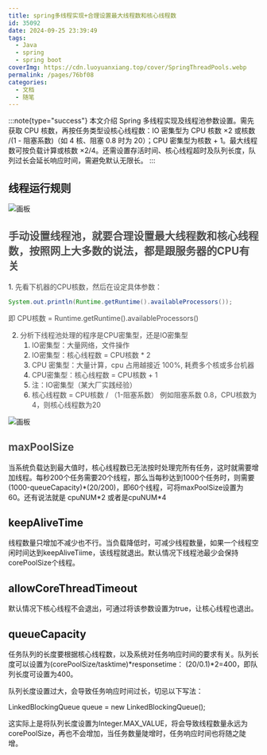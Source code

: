 ```yaml
---
title: spring多线程实现+合理设置最大线程数和核心线程数
id: 35092
date: 2024-09-25 23:39:49
tags:
  - Java
  - spring
  - spring boot
coverImg: https://cdn.luoyuanxiang.top/cover/SpringThreadPools.webp
permalink: /pages/76bf08
categories:
  - 文档
  - 随笔
---
```


:::note{type="success"}
本文介绍 Spring 多线程实现及线程池参数设置。需先获取 CPU 核数，再按任务类型设核心线程数：IO 密集型为 CPU 核数 ×2 或核数 /(1 - 阻塞系数)（如 4 核、阻塞 0.8 时为 20）；CPU 密集型为核数 + 1。最大线程数可按负载计算或核数 ×2/4。还需设置存活时间、核心线程超时及队列长度，队列过长会延长响应时间，需避免默认无限长。
:::

<h2 id="f2uP7">线程运行规则</h2>

![画板](https://cdn.luoyuanxiang.top/img/cd69692de94f79a594b2bf1619a0ed09.jpeg)

<h2 id="articleContentId"><font style="color:rgb(79, 79, 79);">手动设置线程池，就要合理设置最大线程数和核心线程数，按照网上大多数的说法，都是跟服务器的CPU有关</font></h2>
1. <font style="color:rgb(77, 77, 77);">先看下机器的CPU核数，然后在设定具体参数：</font>

```java
System.out.println(Runtime.getRuntime().availableProcessors());
```

<font style="color:rgb(77, 77, 77);">即 CPU核数 = Runtime.getRuntime().availableProcessors()</font>

2. <font style="color:rgb(77, 77, 77);">分析下线程池处理的程序是CPU密集型，还是IO密集型</font>
    1. <font style="color:rgb(77, 77, 77);">IO密集型：大量网络，文件操作</font>
    2. <font style="color:rgb(77, 77, 77);">IO密集型：核心线程数 = CPU核数 * 2</font>
    3. <font style="color:rgb(77, 77, 77);">CPU 密集型：大量计算，cpu 占用越接近 100%, 耗费多个核或多台机器</font>
    4. <font style="color:rgb(77, 77, 77);">CPU密集型：核心线程数 = CPU核数 + 1</font>
    5. <font style="color:rgb(77, 77, 77);">注：IO密集型（某大厂实践经验）</font>
    6. <font style="color:rgb(77, 77, 77);">核心线程数 = CPU核数 / （1-阻塞系数） 例如阻塞系数 0.8，CPU核数为4，则核心线程数为20</font>

![画板](https://cdn.luoyuanxiang.top/img/1725862154539-4564f526-7980-46d0-9a33-4fa83f9e23d6.jpeg)

<h2 id="AshX5"><font style="color:rgb(77, 77, 77);">maxPoolSize</font></h2>
当系统负载达到最大值时，核心线程数已无法按时处理完所有任务，这时就需要增加线程。每秒200个任务需要20个线程，那么当每秒达到1000个任务时，则需要(1000-queueCapacity)*(20/200)，即60个线程，可将maxPoolSize设置为60。还有说法就是 cpuNUM*2 或者是cpuNUM*4

<h2 id="TJ2to">keepAliveTime</h2>
线程数量只增加不减少也不行。当负载降低时，可减少线程数量，如果一个线程空闲时间达到keepAliveTiime，该线程就退出。默认情况下线程池最少会保持corePoolSize个线程。

<h2 id="DFp3U">allowCoreThreadTimeout</h2>
默认情况下核心线程不会退出，可通过将该参数设置为true，让核心线程也退出。

<h2 id="UawPT">queueCapacity</h2>
任务队列的长度要根据核心线程数，以及系统对任务响应时间的要求有关。队列长度可以设置为(corePoolSize/tasktime)*responsetime： (20/0.1)*2=400，即队列长度可设置为400。

队列长度设置过大，会导致任务响应时间过长，切忌以下写法：

LinkedBlockingQueue queue = new LinkedBlockingQueue();

这实际上是将队列长度设置为Integer.MAX_VALUE，将会导致线程数量永远为corePoolSize，再也不会增加，当任务数量陡增时，任务响应时间也将随之陡增。



